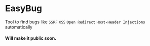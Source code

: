 # EasyBug

Tool to find bugs like ```SSRF``` ```XSS``` ```Open Redirect``` ```Host-Header Injections``` automatically

#### Will make it public soon.
